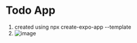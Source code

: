 # Todo App
1. created using npx create-expo-app --template
2. ![image](https://github.com/suraj480/todoapp/assets/72219318/4e8c5d7e-c716-475d-b4ea-3adcb8a06cf7)

